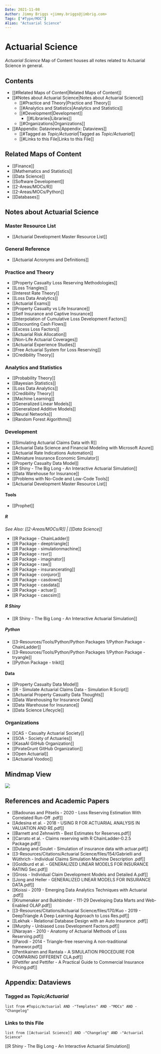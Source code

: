 ```yaml
---
Date: 2021-11-08
Author: Jimmy Briggs <jimmy.briggs@jimbrig.com>
Tags: ["#Type/MOC"]
Alias: "Actuarial Science"
---
```


# Actuarial Science

*Actuarial Science* Map of Content houses all notes related to Actuarial Science in general.

## Contents

- [[#Related Maps of Content|Related Maps of Content]]
- [[#Notes about Actuarial Science|Notes about Actuarial Science]]
	- [[#Practice and Theory|Practice and Theory]]
	- [[#Analytics and Statistics|Analytics and Statistics]]
	- [[#Development|Development]]
		- [[#Libraries|Libraries]]
	- [[#Organizations|Organizations]]
- [[#Appendix: Dataviews|Appendix: Dataviews]]
	- [[#Tagged as *Topic/Actuarial*|Tagged as *Topic/Actuarial*]]
	- [[#Links to this File|Links to this File]]

## Related Maps of Content

- [[Finance]]
- [[Mathematics and Statistics]]
- [[Data Science]]
- [[Software Development]]
- [[2-Areas/MOCs/R]]
- [[2-Areas/MOCs/Python]]
- [[Databases]]

## Notes about Actuarial Science

### Master Resource List

- [[Actuarial Development Master Resource List]]

### General Reference

- [[Actuarial Acronyms and Definitions]]

### Practice and Theory

- [[Property Casualty Loss Reserving Methodologies]]
- [[Loss Triangles]]
- [[Interest Rate Theory]]
- [[Loss Data Analytics]]
- [[Actuarial Exams]]
- [[Property Casualty vs Life Insurance]]
- [[Self Insurance and Captive Insurance]]
- [[Interpolation of Cumulative Loss Development Factors]]
- [[Discounting Cash Flows]]
- [[Excess Loss Factors]]
- [[Actuarial Risk Allocation]]
- [[Non-Life Actuarial Coverages]]
- [[Actuarial Experience Studies]]
- [[Free Actuarial System for Loss Reserving]]
- [[Credibility Theory]]

### Analytics and Statistics

- [[Probability Theory]]
- [[Bayesian Statistics]]
- [[Loss Data Analytics]]
- [[Credibility Theory]]
- [[Machine Learning]]
- [[Generalized Linear Models]]
- [[Generalized Additive Models]]
- [[Neural Networks]]
- [[Random Forest Algorithms]]

### Development

- [[Simulating Actuarial Claims Data with R]]
- [[Actuarial Data Science and Financial Modeling with Microsoft Azure]]
- [[Actuarial Rate Indications Automation]]
- [[Miniature Insurance Economic Simulator]]
- [[Property Casualty Data Model]]
- [[R Shiny - The Big Long - An Interactive Actuarial Simulation]]
- [[Data Warehouse for Insurance]]
- [[Problems with No-Code and Low-Code Tools]]
- [[Actuarial Development Master Resource List]]

#### Tools

- [[Prophet]]

##### R

*See Also: [[2-Areas/MOCs/R]] | [[Data Science]]*

-   [[R Package - ChainLadder]]
-   [[R Package - deeptriangle]]
-   [[R Package - simulationmachine]]
-   [[R Package - rsvr]]
-   [[R Package - imaginator]]
-   [[R Package - raw]]
-   [[R Package - insurancerating]]
-   [[R Package - conjuror]]
-   [[R Package - casdown]]
-   [[R Package - casdata]]
-   [[R Package - actuar]]
-   [[R Package - cascsim]]

##### R Shiny

-   [[R Shiny - The Big Long - An Interactive Actuarial Simulation]]

##### Python

- [[3-Resources/Tools/Python/Python Packages 1/Python Package - ChainLadder]]
- [[3-Resources/Tools/Python/Python Packages 1/Python Package - tryangle]]
- [[Python Package - trikit]]


#### Data

- [[Property Casualty Data Model]]
- [[R - Simulate Actuarial Claims Data - Simulation R Script]]
- [[Actuarial Property Casualty Data Thoughts]]
- [[Data Warehousing for Insurance Data]]
- [[Data Warehouse for Insurance]]
- [[Data Science Lifecycle]]


### Organizations

- [[CAS - Casualty Actuarial Society]]
- [[SOA - Society of Actuaries]]
- [[KasaAI GitHub Organization]]
- [[PirateGrunt GitHub Organization]]
- [[Open Actuarial]]
- [[Actuarial Voodoo]]


## Mindmap View

![](https://i.imgur.com/pcwm2La.png)

## References and Academic Papers

- [[Badounas and Pitselis - 2020 - Loss Reserving Estimation With Correlated Run-Off .pdf]]
- [[Adesina et al. - 2018 - USING R FOR ACTUARIAL ANALYSIS IN VALUATION AND RE.pdf]]
- [[Barnett and Zehnwirth - Best Estimates for Reserves.pdf]]
- [[Carrato et al. - Claims reserving with R ChainLadder-0.2.5 Package.pdf]]
- [[Dutang and Goulet - Simulation of insurance data with actuar.pdf]]
- [[3-Resources/Citations/Actuarial Science/files/154/Gabrielli and Wüthrich - Individual Claims Simulation Machine Description .pdf]]
- [[Goldburd et al. - GENERALIZED LINEAR MODELS FOR INSURANCE RATING Sec.pdf]]
- [[Gross - Individual Claim Development Models and Detailed A.pdf]]
- [[Jong and Heller - GENERALIZED LINEAR MODELS FOR INSURANCE DATA.pdf]]
- [[Koissi - 2019 - Emerging Data Analytics Techniques with Actuarial .pdf]]
- [[Krumenaker and Bukhbinder - 111-29 Developing Data Marts and Web-Enabled OLAP.pdf]]
- [[3-Resources/Citations/Actuarial Science/files/170/Kuo - 2019 - DeepTriangle A Deep Learning Approach to Loss Res.pdf]]
- [[Lekhak - Relational Database Design with an Auto Insurance .pdf]]
- [[Murphy - Unbiased Loss Development Factors.pdf]]
- [[Narayan - 2010 - Anatomy of Actuarial Methods of Loss Reserving.pdf]]
- [[Parodi - 2014 - Triangle-free reserving A non-traditional framewor.pdf]]
- [[Pentikainen and Rantala - A SIMULATION PROCEDURE FOR COMPARING DIFFERENT CLA.pdf]]
- [[Pettifer and Pettifer - A Practical Guide to Commercial Insurance Pricing.pdf]]

## Appendix: Dataviews

### Tagged as *Topic/Actuarial*

```dataview
list from #Topic/Actuarial AND -"Templates" AND -"MOCs" AND -"Changelog"
```

### Links to this File

```dataview
list from [[Actuarial Science]] AND -"Changelog" AND -"Actuarial Science"
```
[[R Shiny - The Big Long - An Interactive Actuarial Simulation]]